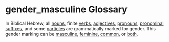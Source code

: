 # gender_masculine Glossary
In Biblical Hebrew, all [nouns](https://git.door43.org/Door43/en-uhg/src/master/content/noun/02.md), finite [verbs](https://git.door43.org/Door43/en-uhg/src/master/content/verb/02.md), [adjectives](https://git.door43.org/Door43/en-uhg/src/master/content/adjective/02.md), [pronouns](https://git.door43.org/Door43/en-uhg/src/master/content/pronoun/01.md), [pronominal suffixes](https://git.door43.org/Door43/en-uhg/src/master/content/suffix_pronominal/02.md), and some [particles](https://git.door43.org/Door43/en-uhg/src/master/content/particle/01.md) are grammatically marked for gender. This gender marking can be [masculine](https://git.door43.org/Door43/en-uhg/src/master/content/gender_masculine/02.md), [feminine](https://git.door43.org/Door43/en-uhg/src/master/content/gender_feminine/02.md), [common](https://git.door43.org/Door43/en-uhg/src/master/content/gender_common/02.md), or [both](https://git.door43.org/Door43/en-uhg/src/master/content/gender_both/02.md).